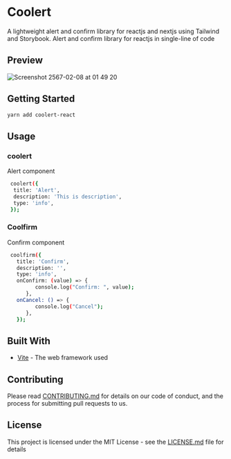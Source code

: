 # Coolert

A lightweight alert and confirm library for reactjs and nextjs using Tailwind and Storybook. Alert and confirm library for reactjs in single-line of code

## Preview
![Screenshot 2567-02-08 at 01 49 20](https://github.com/ppenter/coolert/assets/55227490/8109b655-1347-4c83-8d8c-be652d1e22de)


## Getting Started

```bash
yarn add coolert-react
```

## Usage

### coolert

Alert component

```bash
 coolert({
  title: 'Alert',
  description: 'This is description',
  type: 'info',
 });
```

### Coolfirm

Confirm component

```bash
 coolfirm({
   title: 'Confirm',
   description: '',
   type: 'info',
   onConfirm: (value) => {
         console.log("Confirm: ", value);
      },
   onCancel: () => {
         console.log("Cancel");
      },
   });
```

## Built With

- [Vite](https://vitejs.dev/) - The web framework used

## Contributing

Please read [CONTRIBUTING.md](https://gist.github.com/PurpleBooth/b24679402957c63ec426) for details on our code of conduct, and the process for submitting pull requests to us.

## License

This project is licensed under the MIT License - see the [LICENSE.md](LICENSE.md) file for details
